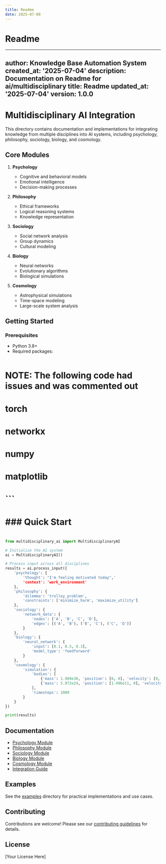 ```yaml
---
title: Readme
date: 2025-07-08
---
```


# Readme

---
author: Knowledge Base Automation System
created_at: '2025-07-04'
description: Documentation on Readme for ai/multidisciplinary
title: Readme
updated_at: '2025-07-04'
version: 1.0.0
---

# Multidisciplinary AI Integration

This directory contains documentation and implementations for integrating knowledge from multiple disciplines into AI systems, including psychology, philosophy, sociology, biology, and cosmology.

## Core Modules

1. **Psychology**
   - Cognitive and behavioral models
   - Emotional intelligence
   - Decision-making processes

2. **Philosophy**
   - Ethical frameworks
   - Logical reasoning systems
   - Knowledge representation

3. **Sociology**
   - Social network analysis
   - Group dynamics
   - Cultural modeling

4. **Biology**
   - Neural networks
   - Evolutionary algorithms
   - Biological simulations

5. **Cosmology**
   - Astrophysical simulations
   - Time-space modeling
   - Large-scale system analysis

## Getting Started

### Prerequisites
- Python 3.8+
- Required packages:
  ```
# NOTE: The following code had issues and was commented out
#   torch
#   networkx
#   numpy
#   matplotlib
#   ```
# 
# ### Quick Start
# 
```python
from multidisciplinary_ai import MultidisciplinaryAI

# Initialize the AI system
ai = MultidisciplinaryAI()

# Process input across all disciplines
results = ai.process_input({
    'psychology': {
        'thought': "I'm feeling motivated today",'
        'context': 'work_environment'
    },
    'philosophy': {
        'dilemma': 'trolley_problem',
        'constraints': ['minimize_harm', 'maximize_utility']
    },
    'sociology': {
        'network_data': {
            'nodes': ['A', 'B', 'C', 'D'],
            'edges': [('A', 'B'), ('B', 'C'), ('C', 'D')]
        }
    },
    'biology': {
        'neural_network': {
            'input': [0.1, 0.5, 0.3],
            'model_type': 'feedforward'
        }
    },
    'cosmology': {
        'simulation': {
            'bodies': [
                {'mass': 1.989e30, 'position': [0, 0], 'velocity': [0, 0]},  # Sun
                {'mass': 5.972e24, 'position': [1.496e11, 0], 'velocity': [0, 29780]}  # Earth
            ],
            'timesteps': 1000
        }
    }
})

print(results)
```

## Documentation

- [Psychology Module](psychology/README.md)
- [Philosophy Module](philosophy/README.md)
- [Sociology Module](sociology/README.md)
- [Biology Module](biology/README.md)
- [Cosmology Module](cosmology/README.md)
- [Integration Guide](./integration.md)

## Examples

See the [examples](../../examples/multidisciplinary/) directory for practical implementations and use cases.

## Contributing

Contributions are welcome! Please see our [contributing guidelines](../../../temp_reorg/docs/robotics/CONTRIBUTING.md) for details.

## License

[Your License Here]
